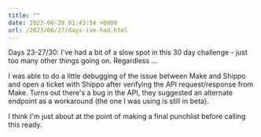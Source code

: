 ```yaml
---
title: ""
date: 2023-06-28 01:43:54 +0000
url: /2023/06/27/days-ive-had.html
---
```

Days 23-27/30: I've had a bit of a slow spot in this 30 day challenge - just too many other things going on. Regardless ... 

I was able to do a little debugging of the issue between Make and Shippo and open a ticket with Shippo after verifying the API request/response from Make. Turns out there's a bug in the API, they suggested an alternate endpoint as a workaround (the one I was using is still in beta). 

I think I'm just about at the point of making a final punchlist before calling this ready. 